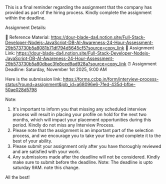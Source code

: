 This is a final reminder regarding the assignment that the company has provided as part of the hiring process. Kindly complete the assignment within the deadline. 

Assignment Details:

📖 Reference Material: https://dour-blade-da4.notion.site/Full-Stack-Developer-Nodejs-JavaScript-DB-AI-Awareness-24-Hour-Assessment-29b573730b5a8081b71df794d5645cf5?source=copy_link
🔗 Assignment Link: https://dour-blade-da4.notion.site/Full-Stack-Developer-Nodejs-JavaScript-DB-AI-Awareness-24-Hour-Assessment-29b573730b5a80dbac3fe8ced9ad928a?source=copy_link
⏰ Assignment Deadline:  Saturday, November 1st 2025, 9:00 AM



Here is the submission link: https://forms.ccbp.in/form/interview-process-status?round=assignment&job_id=a68096e6-7fed-435d-bfbe-50ae028d5798


Note: 
1. It's important to inform you that missing any scheduled interview process will result in placing your profile on hold for the next two months, which will impact your placement opportunities during this period. Kindly do not miss any Interview Process.
2. Please note that the assignment is an important part of the selection process, and we encourage you to take your time and complete it to the best of your ability. 
3. Please submit your assignment only after you have thoroughly reviewed and are satisfied with your work.
4. Any submissions made after the deadline will not be considered. Kindly make sure to submit before the deadline.
Note: The deadline is upto saturday 9AM. note this change.

All the best!

